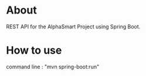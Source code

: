 # About
REST API for the AlphaSmart Project using Spring Boot.

# How to use
command line : "mvn spring-boot:run"
